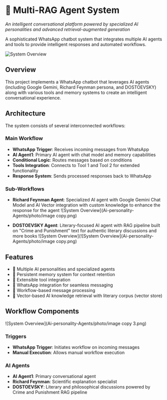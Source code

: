 # 🤖 Multi-RAG Agent System

*An intelligent conversational platform powered by specialized AI personalities and advanced retrieval-augmented generation*

A sophisticated WhatsApp chatbot system that integrates multiple AI agents and tools to provide intelligent responses and automated workflows.

![System Overview](Ai-personality-Agents/photo/overview1.png)


## Overview

This project implements a WhatsApp chatbot that leverages AI agents (including Google Gemini, Richard Feynman persona, and DOSTOEVSKY) along with various tools and memory systems to create an intelligent conversational experience.



## Architecture

The system consists of several interconnected workflows:

### Main Workflow
- **WhatsApp Trigger**: Receives incoming messages from WhatsApp
- **AI Agent1**: Primary AI agent with chat model and memory capabilities
- **Conditional Logic**: Routes messages based on conditions
- **Tools Integration**: Connects to Tool 1 and Tool 2 for extended functionality
- **Response System**: Sends processed responses back to WhatsApp

### Sub-Workflows
- **Richard Feynman Agent**: Specialized AI agent with Google Gemini Chat Model and AI Vector integration with custom knowledge to enhance the response for the agent 
![System Overview](Ai-personality-Agents/photo/image copy.png)

- **DOSTOEVSKY Agent**: Literary-focused AI agent with RAG pipeline built on "Crime and Punishment" text for authentic literary discussions and more books 
![System Overview](![System Overview](Ai-personality-Agents/photo/image copy.png)
## Features

- 🤖 Multiple AI personalities and specialized agents
- 💾 Persistent memory system for context retention
- 🔧 Extensible tool integration
- 📱 WhatsApp integration for seamless messaging
- 🔄 Workflow-based message processing
- 🧠 Vector-based AI knowledge retrieval with literary corpus (vector store)

## Workflow Components
![System Overview](Ai-personality-Agents/photo/image copy 3.png)

### Triggers
- **WhatsApp Trigger**: Initiates workflow on incoming messages
- **Manual Execution**: Allows manual workflow execution

### AI Agents
- **AI Agent1**: Primary conversational agent
- **Richard Feynman**: Scientific explanation specialist
- **DOSTOEVSKY**: Literary and philosophical discussions powered by Crime and Punishment RAG pipeline
